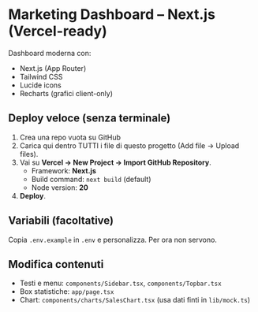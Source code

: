 # Marketing Dashboard – Next.js (Vercel-ready)

Dashboard moderna con:
- Next.js (App Router)
- Tailwind CSS
- Lucide icons
- Recharts (grafici client-only)

## Deploy veloce (senza terminale)
1. Crea una repo vuota su GitHub 
2. Carica qui dentro TUTTI i file di questo progetto (Add file → Upload files).
3. Vai su **Vercel → New Project → Import GitHub Repository**.
   - Framework: **Next.js**
   - Build command: `next build` (default)
   - Node version: **20**
4. **Deploy**.

## Variabili (facoltative)
Copia `.env.example` in `.env` e personalizza. Per ora non servono.

## Modifica contenuti
- Testi e menu: `components/Sidebar.tsx`, `components/Topbar.tsx`
- Box statistiche: `app/page.tsx`
- Chart: `components/charts/SalesChart.tsx` (usa dati finti in `lib/mock.ts`)
